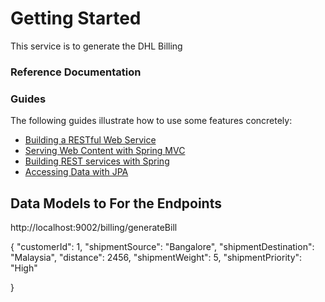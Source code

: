 # Getting Started

This service is to generate the DHL Billing

### Reference Documentation


### Guides
The following guides illustrate how to use some features concretely:

* [Building a RESTful Web Service](https://spring.io/guides/gs/rest-service/)
* [Serving Web Content with Spring MVC](https://spring.io/guides/gs/serving-web-content/)
* [Building REST services with Spring](https://spring.io/guides/tutorials/bookmarks/)
* [Accessing Data with JPA](https://spring.io/guides/gs/accessing-data-jpa/)

## Data Models to For the Endpoints 

http://localhost:9002/billing/generateBill

{
    "customerId": 1,
	"shipmentSource": "Bangalore",
    "shipmentDestination": "Malaysia",
    "distance": 2456,
	"shipmentWeight": 5,
    "shipmentPriority": "High"

}

